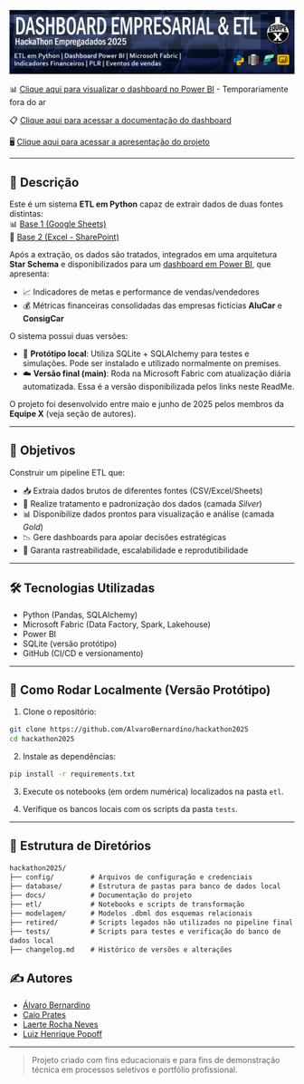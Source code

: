 ![Banner](img/banner_hackathon.jpg)

📊 [Clique aqui para visualizar o dashboard no Power BI](https://app.fabric.microsoft.com/view?r=eyJrIjoiMzU1NTYzMjYtODM1OC00YmI5LWJlZmUtNWQ3MzY2NjNhZDY1IiwidCI6IjM0YWIwNGEzLTFlYzAtNGE2Yy1hZjhiLWI2ZjIxYzYwMDk2ZiJ9) - Temporariamente fora do ar

📋 [Clique aqui para acessar a documentação do dashboard](https://github.com/AlvaroBernardino/hackathon2025/blob/main/docs/dashboard.pdf) 

🖥️ [Clique aqui para acessar a apresentação do projeto](https://github.com/AlvaroBernardino/hackathon2025/blob/main/docs/Equipe%20X%20-%20Hackathon%202025%20-%2002_07_2025.pdf)

---

## 📄 Descrição

Este é um sistema **ETL em Python** capaz de extrair dados de duas fontes distintas:  
📊 [Base 1 (Google Sheets)](https://docs.google.com/spreadsheets/d/1cucnW4yVosO5n5BFgwXYv6rVy8yj6NTasM83RTCMOug/edit?gid=373473243#gid=373473243)  
📁 [Base 2 (Excel - SharePoint)](https://empregadados-my.sharepoint.com/personal/bianca_empregadados_com_br/_layouts/15/Doc.aspx?sourcedoc=%7Ba7b62e96-e6e8-4d57-843c-3694c611c6b2%7D)

Após a extração, os dados são tratados, integrados em uma arquitetura **Star Schema** e disponibilizados para um [dashboard em Power BI](https://app.fabric.microsoft.com/view?r=eyJrIjoiNzk1YzdiM2UtMTQ0My00NjFmLWFlNGEtMTMyYzNlMTlhZDc4IiwidCI6IjM0YWIwNGEzLTFlYzAtNGE2Yy1hZjhiLWI2ZjIxYzYwMDk2ZiJ9), que apresenta:

- 📈 Indicadores de metas e performance de vendas/vendedores  
- 💰 Métricas financeiras consolidadas das empresas fictícias **AluCar** e **ConsigCar**

O sistema possui duas versões:
- 🧪 **Protótipo local**: Utiliza SQLite + SQLAlchemy para testes e simulações. Pode ser instalado  e utilizado normalmente on premises.
- ☁️ **Versão final (main)**: Roda na Microsoft Fabric com atualização diária automatizada. Essa é a versão disponibilizada pelos links neste ReadMe.

O projeto foi desenvolvido entre maio e junho de 2025 pelos membros da **Equipe X** (veja seção de autores).

---

## 🎯 Objetivos

Construir um pipeline ETL que:
- 📥 Extraia dados brutos de diferentes fontes (CSV/Excel/Sheets)  
- 🧼 Realize tratamento e padronização dos dados (camada *Silver*)  
- 📊 Disponibilize dados prontos para visualização e análise (camada *Gold*)  
- 📉 Gere dashboards para apoiar decisões estratégicas  
- 🔁 Garanta rastreabilidade, escalabilidade e reprodutibilidade

---

## 🛠️ Tecnologias Utilizadas

- Python (Pandas, SQLAlchemy)
- Microsoft Fabric (Data Factory, Spark, Lakehouse)
- Power BI
- SQLite (versão protótipo)
- GitHub (CI/CD e versionamento)

---

## 🧪 Como Rodar Localmente (Versão Protótipo)

1. Clone o repositório:
```bash
git clone https://github.com/AlvaroBernardino/hackathon2025
cd hackathon2025
```

2. Instale as dependências:
```bash
pip install -r requirements.txt
```

3. Execute os notebooks (em ordem numérica) localizados na pasta `etl`.

4. Verifique os bancos locais com os scripts da pasta `tests`.

---

## 📁 Estrutura de Diretórios

```
hackathon2025/
├── config/         # Arquivos de configuração e credenciais
├── database/       # Estrutura de pastas para banco de dados local
├── docs/           # Documentação do projeto 
├── etl/            # Notebooks e scripts de transformação
├── modelagem/      # Modelos .dbml dos esquemas relacionais
├── retired/        # Scripts legados não utilizados no pipeline final
├── tests/          # Scripts para testes e verificação do banco de dados local
├── changelog.md    # Histórico de versões e alterações
```

## ✍️ Autores

- [Álvaro Bernardino](https://www.linkedin.com/in/alvaro-bernardino/)
- [Caio Prates](https://www.linkedin.com/in/caiolpfreitas/)
- [Laerte Rocha Neves](https://www.linkedin.com/in/laerterochanp/)
- [Luiz Henrique Popoff](https://www.linkedin.com/in/luizpopoff/)

---

> Projeto criado com fins educacionais e para fins de demonstração técnica em processos seletivos e portfólio profissional.
